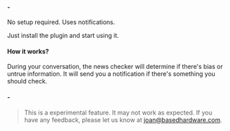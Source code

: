 #### -

No setup required. Uses notifications.

Just install the plugin and start using it.

#### **How it works?**
During your conversation, the news checker will determine if there's bias or untrue information. It will send you a notification if there's something you should check.

#### -

> This is a experimental feature. It may not work as expected. If you have any feedback, please let us know at joan@basedhardware.com.